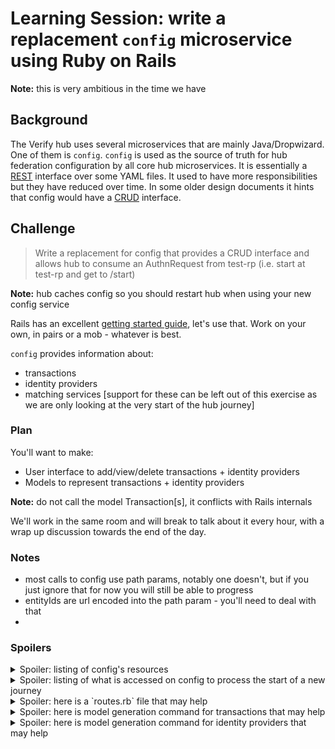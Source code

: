 # Learning Session: write a replacement `config` microservice using Ruby on Rails

**Note:** this is very ambitious in the time we have

## Background

The Verify hub uses several microservices that are mainly Java/Dropwizard.  One of them is `config`.  `config` is used as the source of truth for hub federation configuration by all core hub microservices.  It is essentially a [REST](https://en.wikipedia.org/wiki/Representational_state_transfer) interface over some YAML files.  It used to have more responsibilities but they have reduced over time.  In some older design documents it hints that config would have a [CRUD](https://en.wikipedia.org/wiki/Create,_read,_update_and_delete) interface.

## Challenge

> Write a replacement for config that provides a CRUD interface and allows hub to consume an AuthnRequest from test-rp (i.e. start at test-rp and get to /start)

**Note:** hub caches config so you should restart hub when using your new config service

Rails has an excellent [getting started guide](http://guides.rubyonrails.org/getting_started.html), let's use that.  Work on your own, in pairs or a mob - whatever is best.

`config` provides information about:
* transactions
* identity providers
* matching services [support for these can be left out of this exercise as we are only looking at the very start of the hub journey]

### Plan 

You'll want to make:
* User interface to add/view/delete transactions + identity providers
* Models to represent transactions + identity providers

**Note:** do not call the model Transaction[s], it conflicts with Rails internals

We'll work in the same room and will break to talk about it every hour, with a wrap up discussion towards the end of the day.

### Notes

* most calls to config use path params, notably one doesn't, but if you just ignore that for now you will still be able to progress
* entityIds are url encoded into the path param - you'll need to deal with that
* 

### Spoilers

<details>
  <summary>Spoiler: listing of config's resources</summary>
  <p>

```
    GET     /config/certificates/health-check (uk.gov.ida.hub.config.resources.CertificatesResource)
    GET     /config/certificates/invalid (uk.gov.ida.hub.config.resources.CertificatesResource)
    GET     /config/certificates/{entityId}/certs/encryption (uk.gov.ida.hub.config.resources.CertificatesResource)
    GET     /config/certificates/{entityId}/certs/signing (uk.gov.ida.hub.config.resources.CertificatesResource)
    GET     /config/countries (uk.gov.ida.hub.config.resources.CountriesResource)
    GET     /config/idps/enabled (uk.gov.ida.hub.config.resources.IdentityProviderResource)
    GET     /config/idps/{entityId}/display-data (uk.gov.ida.hub.config.resources.IdentityProviderResource)
    GET     /config/idps/{entityId}/enabled (uk.gov.ida.hub.config.resources.IdentityProviderResource)
    GET     /config/matching-services (uk.gov.ida.hub.config.resources.MatchingServiceResource)
    GET     /config/matching-services/{entityId} (uk.gov.ida.hub.config.resources.MatchingServiceResource)
    GET     /config/transactions/enabled (uk.gov.ida.hub.config.resources.TransactionsResource)
    GET     /config/transactions/{entityId}/assertion-consumer-service-uri (uk.gov.ida.hub.config.resources.TransactionsResource)
    GET     /config/transactions/{entityId}/display-data (uk.gov.ida.hub.config.resources.TransactionsResource)
    GET     /config/transactions/{entityId}/eidas-enabled (uk.gov.ida.hub.config.resources.TransactionsResource)
    GET     /config/transactions/{entityId}/levels-of-assurance (uk.gov.ida.hub.config.resources.TransactionsResource)
    GET     /config/transactions/{entityId}/matching-process (uk.gov.ida.hub.config.resources.TransactionsResource)
    GET     /config/transactions/{entityId}/matching-service-entity-id (uk.gov.ida.hub.config.resources.TransactionsResource)
    GET     /config/transactions/{entityId}/should-hub-sign-response-messages (uk.gov.ida.hub.config.resources.TransactionsResource)
    GET     /config/transactions/{entityId}/should-hub-use-legacy-saml-standard (uk.gov.ida.hub.config.resources.TransactionsResource)
    GET     /config/transactions/{entityId}/user-account-creation-attributes (uk.gov.ida.hub.config.resources.TransactionsResource)
    GET     /internal/version-info (uk.gov.ida.resources.VersionInfoResource)
    GET     /service-name (uk.gov.ida.resources.ServiceNameResource)
    GET     /service-status (uk.gov.ida.resources.ServiceStatusResource)
```
</details>

<details>
  <summary>Spoiler: listing of what is accessed on config to process the start of a new journey</summary>
  <p>

```
 "GET /config/certificates/http%3A%2F%2Fwww.test-rp.gov.uk%2FSAML2%2FMD/certs/signing HTTP/1.1" 200 1623 "-" "SamlProxy Service (samlProxyClient)" 30
 "GET /config/certificates/http%3A%2F%2Fwww.test-rp.gov.uk%2FSAML2%2FMD/certs/signing HTTP/1.1" 200 1623 "-" "Saml Engine Service (samlEngineClient)" 5
 "GET /config/transactions/http%3A%2F%2Fwww.test-rp.gov.uk%2FSAML2%2FMD/assertion-consumer-service-uri HTTP/1.1" 200 49 "-" "Policy Service (policyClient)" 16
 "GET /config/transactions/http%3A%2F%2Fwww.test-rp.gov.uk%2FSAML2%2FMD/eidas-enabled HTTP/1.1" 200 4 "-" "Policy Service (policyClient)" 4
 "GET /config/idps/enabled?transactionEntityId=http%3A%2F%2Fwww.test-rp.gov.uk%2FSAML2%2FMD HTTP/1.1" 200 566 "-" "Policy Service (policyClient)" 21
 "GET /config/transactions/http%3A%2F%2Fwww.test-rp.gov.uk%2FSAML2%2FMD/levels-of-assurance HTTP/1.1" 200 11 "-" "Policy Service (policyClient)" 5
 "GET /config/transactions/http%3A%2F%2Fwww.test-rp.gov.uk%2FSAML2%2FMD/display-data HTTP/1.1" 200 95 "-" "Frontend Service (frontendClient)" 8
 "GET /config/transactions/http%3A%2F%2Fwww.test-rp.gov.uk%2FSAML2%2FMD/levels-of-assurance HTTP/1.1" 200 11 "-" "Frontend Service (frontendClient)" 2
 "GET /config/idps/http%3A%2F%2Flocalhost%3A50400%2Fmetadata/display-data HTTP/1.1" 200 121 "-" "Frontend Service (frontendClient)" 6
 "GET /config/idps/http%3A%2F%2Fstub_idp.acme.org%2Fstub-idp-two%2FSSO%2FPOST/display-data HTTP/1.1" 200 124 "-" "Frontend Service (frontendClient)" 4
 "GET /config/idps/http%3A%2F%2Fstub_idp.acme.org%2Fstub-idp-demo%2FSSO%2FPOST/display-data HTTP/1.1" 200 124 "-" "Frontend Service (frontendClient)" 2
 "GET /config/idps/http%3A%2F%2Fstub_idp.acme.org%2Fexperian%2FSSO%2FPOST/display-data HTTP/1.1" 200 120 "-" "Frontend Service (frontendClient)" 3
 "GET /config/idps/http%3A%2F%2Fstub_idp.acme.org%2Fmorpho%2FSSO%2FPOST/display-data HTTP/1.1" 200 108 "-" "Frontend Service (frontendClient)" 3
 "GET /config/idps/http%3A%2F%2Fstub_idp.acme.org%2Fcitizensafe%2FSSO%2FPOST/display-data HTTP/1.1" 200 113 "-" "Frontend Service (frontendClient)" 3
 "GET /config/idps/http%3A%2F%2Fstub_idp.acme.org%2Fdigidentity%2FSSO%2FPOST/display-data HTTP/1.1" 200 123 "-" "Frontend Service (frontendClient)" 3
 "GET /config/idps/http%3A%2F%2Fstub_idp.acme.org%2Fstud-idp-three%2FSSO%2FPOST/display-data HTTP/1.1" 200 126 "-" "Frontend Service (frontendClient)" 3
 "GET /config/idps/http%3A%2F%2Fstub_idp.acme.org%2Fbarclays%2FSSO%2FPOST/display-data HTTP/1.1" 200 110 "-" "Frontend Service (frontendClient)" 3
 "GET /config/idps/http%3A%2F%2Fstub_idp.acme.org%2Fpost-office-test-rp%2FSSO%2FPOST/display-data HTTP/1.1" 200 118 "-" "Frontend Service (frontendClient)" 2
 "GET /config/idps/http%3A%2F%2Fstub_idp.acme.org%2Fheadless-idp%2FSSO%2FPOST/display-data HTTP/1.1" 200 124 "-" "Frontend Service (frontendClient)" 2
 "GET /config/idps/http%3A%2F%2Fstub_idp.acme.org%2Froyal-mail%2FSSO%2FPOST/display-data HTTP/1.1" 200 112 "-" "Frontend Service (frontendClient)" 4
```
</details>

<details>
  <summary>Spoiler: here is a `routes.rb` file that may help</summary>
  <p>
  
```ruby
Rails.application.routes.draw do

  get 'config/idps/enabled' => 'idps#all'
  resources :idps, path: '/config/idps', id: /[A-Za-z0-9%._-]+/ do
    resources :idp_display_data, path: '/display-data', only: [:index]
    resources :idp_enabled, path: '/enabled', only: [:index]
  end

  get 'config/transactions/enabled' => 'transactions#all'
  resources :transactions, path: '/config/transactions', id: /[A-Za-z0-9%._-]+/ do
    resources :transactions_display_data, path: '/display-data', only: [:index]
    resources :transactions_levels_of_assurance, path: '/levels-of-assurance', only: [:index]
    resources :transactions_assertion_consumer_service_uri, path: '/assertion-consumer-service-uri', only: [:index]
    resources :transactions_eidas_enabled, path: '/eidas-enabled', only: [:index]
  end

  resources :certificates, path: '/config/certificates', id: /[A-Za-z0-9%._-]+/ do
    resources :certificates_signing, path: '/certs/signing', only: [:index]
  end

  root 'config#index'
end
```
</details>

<details>
  <summary>Spoiler: here is model generation command for transactions that may help</summary>
  <p>
  
`./bin/rails generate model RPTransaction simple_id:string eidas_enabled:boolean entity_id:string signing_cert:string levels_of_assurance:string assertion_consumer_service_uri:string service_homepage:string`
</details>

<details>
  <summary>Spoiler: here is model generation command for identity providers that may help</summary>
  <p>
  
`./bin/rails generate model Idp simple_id:string enabled:boolean entity_id:string signing_cert:string`
</details>

